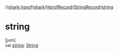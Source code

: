 //[shark-hprof](../../../../index.md)/[shark](../../index.md)/[HprofRecord](../index.md)/[StringRecord](index.md)/[string](string.md)

# string

[jvm]\
val [string](string.md): [String](https://kotlinlang.org/api/latest/jvm/stdlib/kotlin/-string/index.html)
